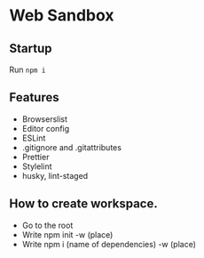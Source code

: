 # Web Sandbox

## Startup

Run `npm i`

## Features

-   Browserslist
-   Editor config
-   ESLint
-   .gitignore and .gitattributes
-   Prettier
-   Stylelint
-   husky, lint-staged

## How to create workspace.

-   Go to the root
-   Write npm init -w (place)
-   Write npm i (name of dependencies) -w (place)
